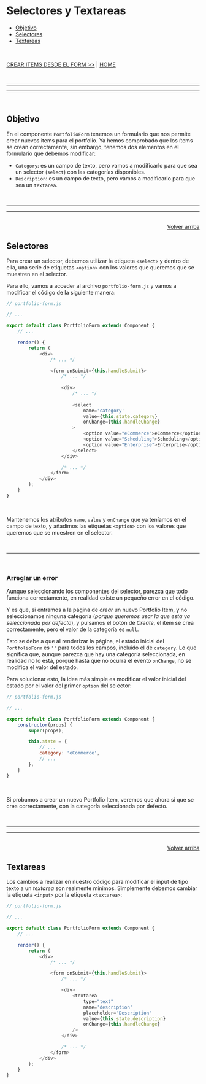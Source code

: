 # Selectores y Textareas

<div id="index"></div>

* [Objetivo](#objetivo)
* [Selectores](#selectores)
* [Textareas](#textareas)

<br/>


[CREAR ITEMS DESDE EL FORM >>](./27_crear_items_desde_form.md#crear-portfolioitems-desde-portfolioform) | [HOME](../../../README.md#devcamp)


<br/><hr/>
<hr/><br/>


## Objetivo

En el componente `PortfolioForm` tenemos un formulario que nos permite crear nuevos items para el portfolio. Ya hemos comprobado que los ítems se crean correctamente, sin embargo, tenemos dos elementos en el formulario que debemos modificar:

* `Category`: es un campo de texto, pero vamos a modificarlo para que sea un selector (`select`) con las categorías disponibles.
* `Description`: es un campo de texto, pero vamos a modificarlo para que sea un `textarea`.


<br/><hr/>
<hr/><br/>


<div align="right">
    <a href="#index">Volver arriba</a>
</div>


## Selectores

Para crear un selector, debemos utilizar la etiqueta `<select>` y dentro de ella, una serie de etiquetas `<option>` con los valores que queremos que se muestren en el selector.

Para ello, vamos a acceder al archivo `portfolio-form.js` y vamos a modificar el código de la siguiente manera:

```js
// portfolio-form.js

// ...

export default class PortfolioForm extends Component {
    // ...

    render() {
        return (
            <div>
                /* ... */

                <form onSubmit={this.handleSubmit}>
                    /* ... */
                    
                    <div>
                        /* ... */
                        
                        <select
                            name='category'
                            value={this.state.category}
                            onChange={this.handleChange}
                        >
                            <option value="eCommerce">eCommerce</option>
                            <option value="Scheduling">Scheduling</option>
                            <option value="Enterprise">Enterprise</option>
                        </select>
                    </div>

                    /* ... */
                </form>
            </div>
        );
    }
}
```

<br/>

Mantenemos los atributos `name`, `value` y `onChange` que ya teníamos en el campo de texto, y añadimos las etiquetas `<option>` con los valores que queremos que se muestren en el selector.


<br/><hr/><br/>


### Arreglar un error

Aunque seleccionando los componentes del selector, parezca que todo funciona correctamente, en realidad existe un pequeño error en el código.

Y es que, si entramos a la página de *crear* un nuevo Portfolio Item, y no seleccionamos ninguna categoría (*porque queremos usar la que está ya seleccionada por defecto*), y pulsamos el botón de *Create*, el item se crea correctamente, pero el valor de la categoría es `null`.

Esto se debe a que al renderizar la página, el estado inicial del `PortfolioForm` es `''` para todos los campos, incluido el de `category`. Lo que significa que, aunque parezca que hay una categoría seleccionada, en realidad no lo está, porque hasta que no ocurra el evento `onChange`, no se modifica el valor del estado.

Para solucionar esto, la idea más simple es modificar el valor inicial del estado por el valor del primer `option` del selector:

```js
// portfolio-form.js

// ...

export default class PortfolioForm extends Component {
    constructor(props) {
        super(props);

        this.state = {
            // ...
            category: 'eCommerce',
            // ...
        };
    }
}
```

<br/>

Si probamos a crear un nuevo Portfolio Item, veremos que ahora sí que se crea correctamente, con la categoría seleccionada por defecto.


<br/><hr/>
<hr/><br/>


<div align="right">
    <a href="#index">Volver arriba</a>
</div>


## Textareas

Los cambios a realizar en nuestro código para modificar el input de tipo texto a un *textarea* son realmente mínimos. Simplemente debemos cambiar la etiqueta `<input>` por la etiqueta `<textarea>`:

```js
// portfolio-form.js

// ...

export default class PortfolioForm extends Component {
    // ...

    render() {
        return (
            <div>
                /* ... */

                <form onSubmit={this.handleSubmit}>
                    /* ... */

                    <div>
                        <textarea
                            type="text"
                            name='description'
                            placeholder='Description'
                            value={this.state.description}
                            onChange={this.handleChange}
                        />
                    </div>

                    /* ... */
                </form>
            </div>
        );
    }
}
```